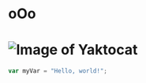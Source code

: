 # oOo
# ![Image of Yaktocat](https://octodex.github.com/images/yaktocat.png)
``` javascript
var myVar = "Hello, world!";
```
